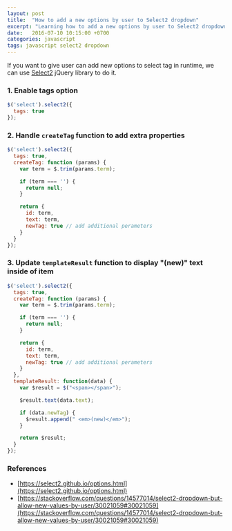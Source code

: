 ```yaml
---
layout: post
title:  "How to add a new options by user to Select2 dropdown"
excerpt: "Learning how to add a new options by user to Select2 dropdown"
date:   2016-07-10 10:15:00 +0700
categories: javascript
tags: javascript select2 dropdown
---
```


If you want to give user can add new options to select tag in runtime, we can use [Select2](https://select2.github.io/) jQuery library to do it.

### 1. Enable tags option

```javascript
$('select').select2({
  tags: true
});
```

### 2. Handle `createTag` function to add extra properties

```javascript
$('select').select2({
  tags: true,
  createTag: function (params) {
    var term = $.trim(params.term);

    if (term === '') {
      return null;
    }

    return {
      id: term,
      text: term,
      newTag: true // add additional perameters
    }
  }
});
```

### 3. Update `templateResult` function to display "(new)" text inside of item

```javascript
$('select').select2({
  tags: true,
  createTag: function (params) {
    var term = $.trim(params.term);

    if (term === '') {
      return null;
    }

    return {
      id: term,
      text: term,
      newTag: true // add additional perameters
    }
  },
  templateResult: function(data) {
    var $result = $("<span></span>");

    $result.text(data.text);

    if (data.newTag) {
      $result.append(" <em>(new)</em>");
    }

    return $result;
  }
});
```

### References

* [https://select2.github.io/options.html](https://select2.github.io/options.html)
* [https://stackoverflow.com/questions/14577014/select2-dropdown-but-allow-new-values-by-user/30021059#30021059](https://stackoverflow.com/questions/14577014/select2-dropdown-but-allow-new-values-by-user/30021059#30021059)